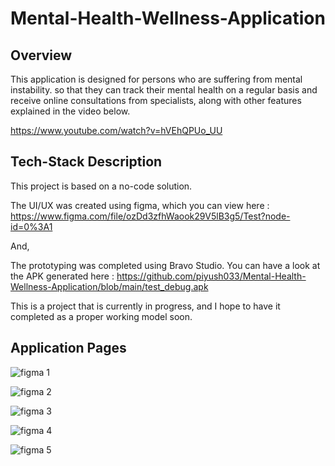 # Mental-Health-Wellness-Application

## Overview

This application is designed for persons who are suffering from mental instability. so that they can track their mental health on a regular basis and receive online consultations from specialists, along with other features explained in the video below.

https://www.youtube.com/watch?v=hVEhQPUo_UU

## Tech-Stack Description

This project is based on a no-code solution.

The UI/UX was created using figma, which you can view here : https://www.figma.com/file/ozDd3zfhWaook29V5lB3g5/Test?node-id=0%3A1

And,

The prototyping was completed using Bravo Studio. You can have a look at the APK generated here : https://github.com/piyush033/Mental-Health-Wellness-Application/blob/main/test_debug.apk

This is a project that is currently in progress, and I hope to have it completed as a proper working model soon.

## Application Pages

![figma 1](https://user-images.githubusercontent.com/100412728/171476264-887e7dc5-8bc9-4f79-bdc4-e7fca7a48509.png)

![figma 2](https://user-images.githubusercontent.com/100412728/171476292-8bbf4afe-6397-46da-94a9-23c1c4cddfa2.png)

![figma 3](https://user-images.githubusercontent.com/100412728/171476309-88a575d3-e802-4b0e-a648-c8bc2252840d.png)

![figma 4](https://user-images.githubusercontent.com/100412728/171476324-62789a57-639a-461b-904c-8516173279f1.png)

![figma 5](https://user-images.githubusercontent.com/100412728/171476339-8afe65d2-be2a-4392-8be6-5376a11546ed.png)
